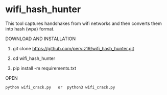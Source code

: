 # wifi_hash_hunter
This tool captures handshakes from wifi networks and then converts them into hash (wpa) format.

DOWNLOAD AND INSTALLATION

1)  git clone https://github.com/perviz19/wifi_hash_hunter.git

2)  cd wifi_hash_hunter

3)  pip install -m requirements.txt


OPEN

    python wifi_crack.py   or  python3 wifi_crack.py


